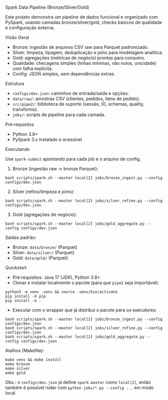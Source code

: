 Spark Data Pipeline (Bronze/Silver/Gold)

Este projeto demonstra um pipeline de dados funcional e organizado com PySpark, usando camadas bronze/silver/gold, checks básicos de qualidade e configuração externa.

Visão Geral

- Bronze: ingestão de arquivos CSV raw para Parquet padronizado.
- Silver: limpeza, tipagem, deduplicação e joins para modelagem analítica.
- Gold: agregações (métricas de negócio) prontas para consumo.
- Qualidade: checagens simples (linhas mínimas, não nulos, unicidade) com falha explícita.
- Config: JSON simples, sem dependências extras.

Estrutura

- `configs/dev.json`: caminhos de entrada/saída e opções.
- `data/raw/`: amostras CSV (clientes, pedidos, itens de pedido).
- `src/pipe2/`: biblioteca de suporte (sessão, IO, schemas, quality, transforms).
- `jobs/`: scripts de pipeline para cada camada.

Pré‑requisitos

- Python 3.8+
- PySpark 3.x instalado e acessível 

Executando

Use `spark-submit` apontando para cada job e o arquivo de config.

1) Bronze (ingestão raw -> bronze Parquet):

```
bash scripts/spark.sh --master local[2] jobs/bronze_ingest.py --config configs/dev.json
```

2) Silver (refino/limpeza e joins):

```
bash scripts/spark.sh --master local[2] jobs/silver_refine.py --config configs/dev.json
```

3) Gold (agregações de negócio):

```
bash scripts/spark.sh --master local[2] jobs/gold_aggregate.py --config configs/dev.json
```

Saídas padrão:
- Bronze: `data/bronze/` (Parquet)
- Silver: `data/silver/` (Parquet)
- Gold: `data/gold/` (Parquet)

Quickstart 

- Pré‑requisitos: Java 17 (JDK), Python 3.8+.
- Clonar e instalar localmente o pacote (para que `pipe2` seja importável):

```
python3 -m venv .venv && source .venv/bin/activate
pip install -U pip
pip install -e .
```

- Executar com o wrapper que já distribui o pacote para os executores:

```
bash scripts/spark.sh --master local[2] jobs/bronze_ingest.py --config configs/dev.json
bash scripts/spark.sh --master local[2] jobs/silver_refine.py --config configs/dev.json
bash scripts/spark.sh --master local[2] jobs/gold_aggregate.py --config configs/dev.json
```

Atalhos (Makefile):

```
make venv && make install
make bronze
make silver
make gold
```

Obs.: o `configs/dev.json` já define `spark.master` como `local[2]`, então também é possível rodar com `python jobs/*.py --config ...` em modo local.
